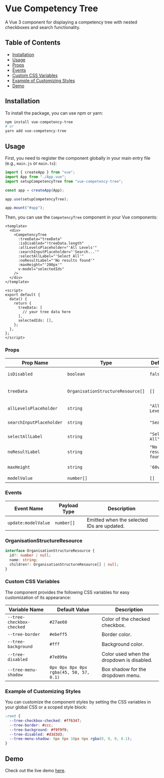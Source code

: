 # Vue Competency Tree

A Vue 3 component for displaying a competency tree with nested checkboxes and search functionality.

## Table of Contents

- [Installation](#installation)
- [Usage](#usage)
- [Props](#props)
- [Events](#events)
- [Custom CSS Variables](#custom-css-variables)
- [Example of Customizing Styles](#example-of-customizing-styles)
- [Demo](#demo)

## Installation

To install the package, you can use npm or yarn:

```bash
npm install vue-competency-tree
# or
yarn add vue-competency-tree
```

## Usage

First, you need to register the component globally in your main entry file (e.g., `main.js` or `main.ts`):

```javascript
import { createApp } from "vue";
import App from "./App.vue";
import setupCompetencyTree from "vue-competency-tree";

const app = createApp(App);

app.use(setupCompetencyTree);

app.mount("#app");
```

Then, you can use the `CompetencyTree` component in your Vue components:

```vue
<template>
  <div>
    <CompetencyTree
      :treeData="treeData"
      :isDisabled="!treeData.length"
      :allLevelsPlaceholder="'All Levels'"
      :searchInputPlaceholder="'Search...'"
      :selectAllLabel="'Select All'"
      :noResultLabel="'No results found'"
      :maxHeight="'200px'"
      v-model="selectedIds"
    />
  </div>
</template>

<script>
export default {
  data() {
    return {
      treeData: [
        // your tree data here
      ],
      selectedIds: [],
    };
  },
};
</script>
```

### Props

| Prop Name                | Type                              | Default              | Description                                                                                                            |
| ------------------------ | --------------------------------- | -------------------- | ---------------------------------------------------------------------------------------------------------------------- |
| `isDisabled`             | `boolean`                         | `false`              | Disables the dropdown and its contents.                                                                                |
| `treeData`               | `OrganisationStructureResource[]` | `[]`                 | Array of objects representing the tree structure. See [OrganisationStructureResource](#organisationstructureresource). |
| `allLevelsPlaceholder`   | `string`                          | `"All Levels"`       | Placeholder text when all levels are selected.                                                                         |
| `searchInputPlaceholder` | `string`                          | `"Search"`           | Placeholder text for the search input.                                                                                 |
| `selectAllLabel`         | `string`                          | `"Select All"`       | Label for the "Select All" checkbox.                                                                                   |
| `noResultLabel`          | `string`                          | `"No results found"` | Message to display when no results are found in the search.                                                            |
| `maxHeight`              | `string`                          | `'60vh'`             | Maximum height of the tree container.                                                                                  |
| `modelValue`             | `number[]`                        | `[]`                 | Array of selected IDs.                                                                                                 |

### Events

| Event Name          | Payload Type | Description                                |
| ------------------- | ------------ | ------------------------------------------ |
| `update:modelValue` | `number[]`   | Emitted when the selected IDs are updated. |

### OrganisationStructureResource

```typescript
interface OrganisationStructureResource {
  id?: number | null;
  name: string;
  children?: OrganisationStructureResource[] | null;
}
```

### Custom CSS Variables

The component provides the following CSS variables for easy customization of its appearance:

| Variable Name             | Default Value                           | Description                               |
| ------------------------- | --------------------------------------- | ----------------------------------------- |
| `--tree-checkbox-checked` | `#27ae60`                               | Color of the checked checkbox.            |
| `--tree-border`           | `#ebeff5`                               | Border color.             |
| `--tree-background`       | `#fff`                                  | Background color.         |
| `--tree-disabled`         | `#7e899a`                               | Color used when the dropdown is disabled. |
| `--tree-menu-shadow`      | `0px 0px 8px 0px rgba(45, 50, 57, 0.1)` | Box shadow for the dropdown menu.         |

### Example of Customizing Styles

You can customize the component styles by setting the CSS variables in your global CSS or a scoped style block:

```css
:root {
  --tree-checkbox-checked: #ff6347;
  --tree-border: #ccc;
  --tree-background: #f9f9f9;
  --tree-disabled: #d3d3d3;
  --tree-menu-shadow: 0px 0px 10px 0px rgba(0, 0, 0, 0.1);
}
```

## Demo

Check out the live demo [here](https://stackblitz.com/edit/vitejs-vite-d1m6z7).
